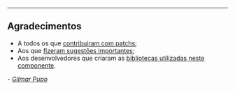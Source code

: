 ---

## Agradecimentos

* A todos os que [contribuiram com patchs](https://github.com/{project.name}/contributors);
* Aos que [fizeram sugestões importantes](https://github.com/{project.name}/issues);
* Aos desenvolvedores que criaram as [bibliotecas utilizadas neste componente](https://github.com/{project.name}/blob/master/Resources/doc/libraries-list.md).

 _- [Gilmar Pupo](https://opensource.gpupo.com/)_
